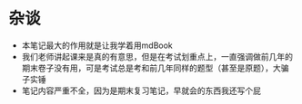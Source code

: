 # 杂谈

- 本笔记最大的作用就是让我学着用mdBook
- 我们老师讲起课来是真的有意思，但是在考试划重点上，一直强调做前几年的期末卷子没有用，可是考试总是考和前几年同样的题型（甚至是原题），大骗子实锤
- 笔记内容严重不全，因为是期末复习笔记，早就会的东西我还写个屁
